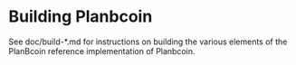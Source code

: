 Building Planbcoin
================

See doc/build-*.md for instructions on building the various
elements of the PlanBcoin reference implementation of Planbcoin.
